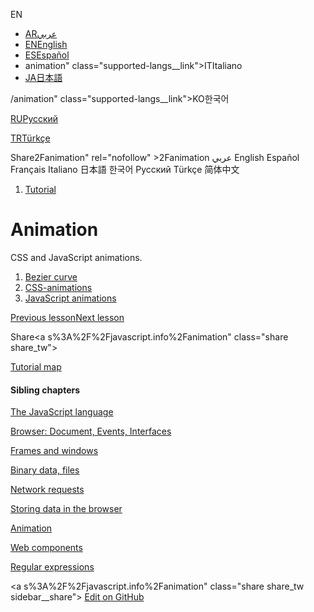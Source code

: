 EN

- <a href="https://ar.javascript.info/animation" class="supported-langs__link"><span class="supported-langs__brief">AR</span><span>عربي</span></a>
- <a href="animation.html" class="supported-langs__link"><span class="supported-langs__brief">EN</span><span>English</span></a>
- <a href="https://es.javascript.info/animation" class="supported-langs__link"><span class="supported-langs__brief">ES</span><span>Español</span></a>
- animation" class="supported-langs__link"><span class="supported-langs__brief">IT</span><span>Italiano</span></a>
- <a href="https://ja.javascript.info/animation" class="supported-langs__link"><span class="supported-langs__brief">JA</span><span>日本語</span></a>

/animation" class="supported-langs__link"><span class="supported-langs__brief">KO</span><span>한국어</span></a>

<a href="animation%22" class="supported-langs__link"><span class="supported-langs__brief">RU</span><span>Русский</span></a>

<a href="https://tr.javascript.info/" class="supported-langs__link"><span class="supported-langs__brief">TR</span><span>Türkçe</span></a>

<span class="share-icons__title">Share</span>2Fanimation" rel="nofollow" &gt;2Fanimation عربي English Español Français Italiano 日本語 한국어 Русский Türkçe 简体中文

1.  <a href="index.html" class="breadcrumbs__link"><span class="breadcrumbs__hidden-text">Tutorial</span></a>

# Animation

CSS and JavaScript animations.

1.  <a href="bezier-curve.html" class="lessons-list__link">Bezier curve</a>
2.  <a href="css-animations.html" class="lessons-list__link">CSS-animations</a>
3.  <a href="js-animation.html" class="lessons-list__link">JavaScript animations</a>

<a href="indexeddb.html" class="page__nav page__nav_prev"><span class="page__nav-text"><span class="page__nav-text-shortcut"></span></span><span class="page__nav-text-alternate">Previous lesson</span></a><a href="bezier-curve.html" class="page__nav page__nav_next"><span class="page__nav-text"><span class="page__nav-text-shortcut"></span></span><span class="page__nav-text-alternate">Next lesson</span></a>

<span class="share-icons__title">Share</span><a s%3A%2F%2Fjavascript.info%2Fanimation" class="share share_tw"></a><a href="https://www.facebook.com/sharer/sharer.php?s=100&amp;p%5Burl%5D=https%3A%2F%2Fjavascript.info%2Fanimation" class="share share_fb"></a>

<a href="tutorial/map.html" class="map"><span class="map__text">Tutorial map</span></a>

<a href="tutorial/map.html" class="map"></a>

#### Sibling chapters

<a href="js.html" class="sidebar__link">The JavaScript language</a>

<a href="ui.html" class="sidebar__link">Browser: Document, Events, Interfaces</a>

<a href="frames-and-windows.html" class="sidebar__link">Frames and windows</a>

<a href="binary.html" class="sidebar__link">Binary data, files</a>

<a href="network.html" class="sidebar__link">Network requests</a>

<a href="data-storage.html" class="sidebar__link">Storing data in the browser</a>

<a href="animation.html" class="sidebar__link">Animation</a>

<a href="web-components.html" class="sidebar__link">Web components</a>

<a href="regular-expressions.html" class="sidebar__link">Regular expressions</a>

<a s%3A%2F%2Fjavascript.info%2Fanimation" class="share share_tw sidebar__share"></a><a href="https://www.facebook.com/sharer/sharer.php?s=100&amp;p%5Burl%5D=https%3A%2F%2Fjavascript.info%2Fanimation" class="share share_fb sidebar__share"></a> <a href="https://github.com/javascript-tutorial/en.javascript.info/blob/master/7-animation" class="sidebar__link">Edit on GitHub</a>
